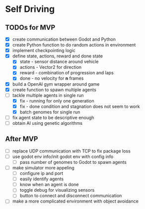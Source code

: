 # Self Driving

## TODOs for MVP
- [x] create communication between Godot and Python
- [x] create Python function to do random actions in environment
- [x] implement checkpointing logic
- [x] define state, actions, reward and done state
    - [x] state - sensor distance around vehicle
    - [x] actions - Vector2 for direction
    - [x] reward - combination of progression and laps
    - [x] done - no velocity for **n** frames
- [x] build a OpenAI gym wrapper around game
- [x] create function to spawn multiple agents
- [ ] tackle multiple agents in single run
    - [x] fix - running for only one generation
    - [x] fix - done condition and stagnation does not seem to work
    - [x] batch genomes for single run
- [ ] fix agent state to be descriptive enough
- [ ] obtain AI using genetic algorithms

## After MVP
- [ ] replace UDP communication with TCP to fix package loss
- [ ] use godot env info/init godot env with config info
    - [ ] pass number of genomes to Godot to spawn agents
- [ ] make simulator more appeling
    - [ ] configure ip and port
    - [ ] easily identify agents
    - [ ] know when an agent is done
    - [ ] toggle debug for visualizing sensors
    - [ ] button to connect and disconnect communication
- [ ] make a more complicated environment with object avoidance